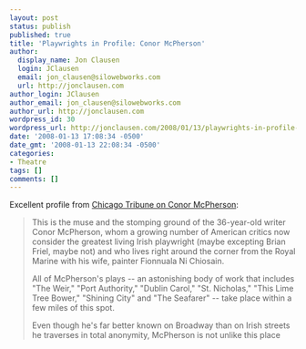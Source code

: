 ```yaml
---
layout: post
status: publish
published: true
title: 'Playwrights in Profile: Conor McPherson'
author:
  display_name: Jon Clausen
  login: JClausen
  email: jon_clausen@silowebworks.com
  url: http://jonclausen.com
author_login: JClausen
author_email: jon_clausen@silowebworks.com
author_url: http://jonclausen.com
wordpress_id: 30
wordpress_url: http://jonclausen.com/2008/01/13/playwrights-in-profile-conor-mcpherson/
date: '2008-01-13 17:08:34 -0500'
date_gmt: '2008-01-13 22:08:34 -0500'
categories:
- Theatre
tags: []
comments: []
---
```

<p>Excellent profile from <a href="http://leisureblogs.chicagotribune.com/the_theater_loop/2008/01/conor-mcpherson.html">Chicago Tribune on Conor McPherson</a>:</p>
<blockquote><p>
This is the muse and the stomping ground of the 36-year-old writer Conor McPherson, whom a growing number of American critics now consider the greatest living Irish playwright (maybe excepting Brian Friel, maybe not) and who lives right around the corner from the Royal Marine with his wife, painter Fionnuala Ni Chiosain.</p>
<p>All of McPherson's plays -- an astonishing body of work that includes "The Weir," "Port Authority," "Dublin Carol," "St. Nicholas," "This Lime Tree Bower," "Shining City" and "The Seafarer" -- take place within a few miles of this spot.</p>
<p>Even though he's far better known on Broadway than on Irish streets he traverses in total anonymity, McPherson is not unlike this place
</p></blockquote>
